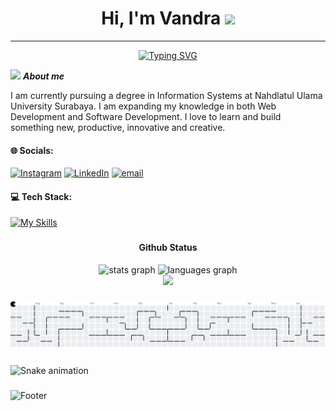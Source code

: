 <h1 align="center"><b>Hi, I'm Vandra </b><img src="https://media.giphy.com/media/hvRJCLFzcasrR4ia7z/giphy.gif" width="35"></h1>

---

<div align="center">
  <a href="https://git.io/typing-svg"><img src="https://readme-typing-svg.demolab.com?font=Fira+Code&weight=600&size=25&pause=1000&color=FFFFFFFF&background=none&center=true&width=435&lines=Aspiring+Full-Stack+Developer+" alt="Typing SVG" /></a>
</div>

<img src="https://media.giphy.com/media/ObNTw8Uzwy6KQ/giphy.gif" width="30px">&nbsp;**_About me_**

I am currently pursuing a degree in Information Systems at Nahdlatul Ulama University Surabaya. I am expanding my knowledge in both Web Development and Software Development. I love to learn and build something new, productive, innovative and creative.

#### 🌐 Socials:

[![Instagram](https://img.shields.io/badge/Instagram-%23E4405F.svg?logo=Instagram&logoColor=white)](https://instagram.com/@wichdafar) [![LinkedIn](https://img.shields.io/badge/LinkedIn-%230077B5.svg?logo=linkedin&logoColor=white)](https://www.linkedin.com/in/novandra-wichda-farun-4676ba331/) [![email](https://img.shields.io/badge/Email-D14836?logo=gmail&logoColor=white)](mailto:vandrasurabaya@gmail.com)

#### 💻 Tech Stack:

[![My Skills](https://skillicons.dev/icons?i=html,css,bootstrap,sass,js,nodejs,react,php,mysql,laravel,java,git,figma,arduino&theme=light&perline=10)](https://skillicons.dev)

###
###

<h4 align="center"> Github Status </h4>
  <div align="center">
    <img src="https://github-readme-stats.vercel.app/api?username=novandrawichdafarun&hide_title=false&hide_rank=false&show_icons=true&include_all_commits=true&count_private=true&disable_animations=false&theme=radical&locale=en&hide_border=false" height="135" alt="stats graph"  />
    <img src="https://github-readme-stats.vercel.app/api/top-langs?username=novandrawichdafarun&locale=en&hide_title=true&layout=compact&card_width=300&langs_count=7&theme=radical&hide_border=false" height="135" alt="languages graph"  />
  </div>

<div align="center">
  <img src="https://visitor-badge.laobi.icu/badge?page_id=novandrawichdafarun.novandrawichdafarun&left_color=indigo&right_color=cornflowerblue"  />
</div>

###
###


<picture>
  <source media="(prefers-color-scheme: dark)" srcset="https://raw.githubusercontent.com/novandrawichdafarun/novandrawichdafarun/output/pacman-contribution-graph-dark.svg">
  <source media="(prefers-color-scheme: light)" srcset="https://raw.githubusercontent.com/novandrawichdafarun/novandrawichdafarun/output/pacman-contribution-graph.svg">
  <img alt="pacman contribution graph" src="https://raw.githubusercontent.com/novandrawichdafarun/novandrawichdafarun/output/pacman-contribution-graph.svg">
</picture>

<br>

###

<img src="https://raw.githubusercontent.com/novandrawichdafarun/novandrawichdafarun/output/snake.svg" alt="Snake animation" />

###

![Footer](https://capsule-render.vercel.app/api?type=waving&height=175&color=gradient&customColorList=2&t&section=footer)
